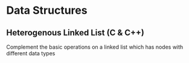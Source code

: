 # Data Structures
## Heterogenous Linked List (C & C++)
Complement the basic operations on a linked list which has nodes with different data types
